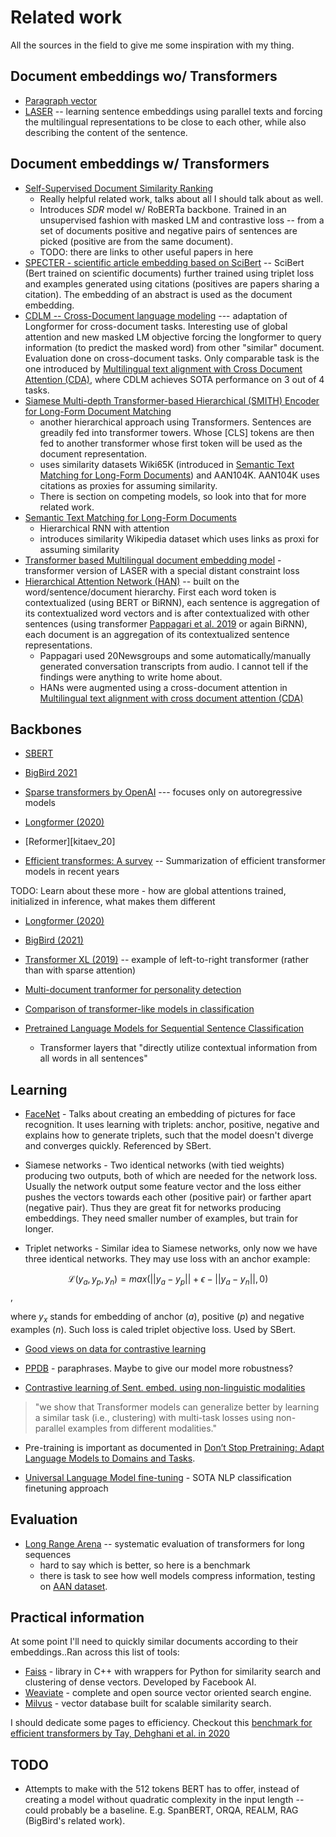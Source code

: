 [bigbird]: bigbird.md
[paragraph_vector]: paragraph_vector.md
[jian_22]: https://arxiv.org/pdf/2209.09433.pdf
[longformer]: longformer.md
[d/sbert]: doc/sbert.md
[dai_22]: https://arxiv.org/abs/2204.06683
[tian_20]: https://proceedings.neurips.cc/paper/2020/hash/4c2e5eaae9152079b9e95845750bb9ab-Abstract.html
[yang_21]: https://ojs.aaai.org/index.php/AAAI/article/view/17673
[cohan_20]: https://arxiv.org/abs/2004.07180
[cohan_19]: https://aclanthology.org/D19-1383/
[faiss]: https://faiss.ai
[weaviate]: https://weaviate.io
[milvus]: https://milvus.io
[tay_20]: https://arxiv.org/abs/2011.04006
[ppdb]: http://paraphrase.org/#/download
[cdlm]: https://aclanthology.org/2021.findings-emnlp.225
[ginzburg_21]: https://arxiv.org/pdf/2106.01186.pdf
[shroff_15]: https://arxiv.org/abs/1503.03832
[child_19]: https://arxiv.org/abs/1904.10509
[li_20]: https://arxiv.org/pdf/2008.08567.pdf
[laser]: https://arxiv.org/abs/1704.04154
[yang_16]: https://aclanthology.org/N16-1174.pdf
[pappagari_19]: https://ieeexplore.ieee.org/abstract/document/9003958
[zhou_20]: https://aclanthology.org/2020.emnlp-main.407.pdf
[gururangan_20]: https://aclanthology.org/2020.acl-main.740.pdf
[transformer_xl]: https://arxiv.org/abs/1901.02860
[yang_20]: https://dl.acm.org/doi/pdf/10.1145/3340531.3411908
[jiang_19]: https://dl.acm.org/doi/pdf/10.1145/3308558.3313707
[radev_13]: https://link.springer.com/article/10.1007/s10579-012-9211-2
[howard_18]: https://arxiv.org/pdf/1801.06146.pdf
[tay_22]: https://dl.acm.org/doi/full/10.1145/3530811

# Related work

All the sources in the field to give me some inspiration with my thing.

## Document embeddings wo/ Transformers

- [Paragraph vector][paragraph_vector]
- [LASER][laser] -- learning sentence embeddings using parallel texts and
  forcing the multilingual representations to be close to each other, while also
  describing the content of the sentence.

## Document embeddings w/ Transformers

- [Self-Supervised Document Similarity Ranking][ginzburg_21]
    - Really helpful related work, talks about all I should talk about as well.
    - Introduces *SDR* model w/ RoBERTa backbone. Trained in an unsupervised
      fashion with masked LM and contrastive loss -- from a set of documents
      positive and negative pairs of sentences are picked (positive are from the
      same document).
    - TODO: there are links to other useful papers in here
- [SPECTER - scientific article embedding based on SciBert][cohan_20] -- SciBert
  (Bert trained on scientific documents) further trained using triplet loss and
  examples generated using citations (positives are papers sharing a citation).
  The embedding of an abstract is used as the document embedding.
- [CDLM -- Cross-Document language modeling][cdlm] --- adaptation of Longformer
  for cross-document tasks. Interesting use of global attention and new masked
  LM objective forcing the longformer to query information (to predict the
  masked word) from other "similar" document. Evaluation done on cross-document
  tasks. Only comparable task is the one introduced by [Multilingual text
  alignment with Cross Document Attention (CDA)][zhou_20], where CDLM achieves
  SOTA performance on 3 out of 4 tasks.
- [Siamese Multi-depth Transformer-based Hierarchical (SMITH) Encoder for
  Long-Form Document Matching][yang_20]
    - another hierarchical approach using Transformers. Sentences are greadily
      fed into transformer towers. Whose [CLS] tokens are then fed to another
      transformer whose first token will be used as the document representation.
    - uses similarity datasets Wiki65K (introduced in [Semantic Text Matching
      for Long-Form Documents][jiang_19]) and AAN104K. AAN104K uses citations as
      proxies for assuming similarity.
    - There is section on competing models, so look into that for more related
      work.
- [Semantic Text Matching for Long-Form Documents][jiang_19]
    - Hierarchical RNN with attention
    - introduces similarity Wikipedia dataset which uses links as proxi for
      assuming similarity
- [Transformer based Multilingual document embedding model][li_20] - transformer
  version of LASER with a special distant constraint loss
- [Hierarchical Attention Network (HAN)][yang_16] -- built on the
  word/sentence/document hierarchy. First each word token is contextualized
  (using BERT or BiRNN), each sentence is aggregation of its contextualized word
  vectors and is after contextualized with other sentences (using transformer
  [Pappagari et al. 2019][pappagari_19] or again BiRNN), each document is an
  aggregation of its contextualized sentence representations.
    - Pappagari used 20Newsgroups and some automatically/manually generated
      conversation transcripts from audio. I cannot tell if the findings were
      anything to write home about.
    - HANs were augmented using a cross-document attention in [Multilingual text
      alignment with cross document attention (CDA)][zhou_20]


## Backbones

- [SBERT][d/sbert]
- [BigBird 2021][bigbird]
- [Sparse transformers by OpenAI][child_19] --- focuses only on autoregressive
  models
- [Longformer (2020)][longformer]
- [Reformer][kitaev_20]

- [Efficient transformes: A survey][tay_22] -- Summarization of efficient
  transformer models in recent years

TODO: Learn about these more - how are global attentions trained, initialized in
inference, what makes them different
- [Longformer (2020)][longformer]
- [BigBird (2021)][bigbird]
- [Transformer XL (2019)][transformer_xl] -- example of left-to-right transformer
  (rather than with sparse attention)

- [Multi-document tranformer for personality detection][yang_21]

- [Comparison of transformer-like models in classification][dai_22]
- [Pretrained Language Models for Sequential Sentence Classification][cohan_19]
  - Transformer layers that "directly utilize contextual information from all
    words in all sentences"

## Learning

- [FaceNet][shroff_15] - Talks about creating an embedding of pictures for face
  recognition. It uses learning with triplets: anchor, positive, negative and
  explains how to generate triplets, such that the model doesn't diverge and
  converges quickly. Referenced by SBert.

- Siamese networks - Two identical networks (with tied weights) producing two
  outputs, both of which are needed for the network loss. Usually the network
  output some feature vector and the loss either pushes the vectors towards each
  other (positive pair) or farther apart (negative pair). Thus they are great
  fit for networks producing embeddings. They need smaller number of examples,
  but train for longer.


- Triplet networks - Similar idea to Siamese networks, only now we have three
  identical networks. They may use loss with an anchor example:

$$
    \mathcal{L}(y_a, y_p, y_n) =
    max(||y_a - y_p|| + \epsilon - ||y_a - y_n||, 0)
$$,

  where $y_x$ stands for embedding of anchor ($a$), positive ($p$) and negative
  examples ($n$). Such loss is caled triplet objective loss. Used by SBert.


- [Good views on data for contrastive learning][tian_20]
- [PPDB][ppdb] - paraphrases. Maybe to give our model more robustness?

- [Contrastive learning of Sent. embed. using non-linguistic
  modalities][jian_22]

> "we show that Transformer models can generalize better by learning a similar
> task (i.e., clustering) with multi-task losses using non-parallel examples
> from different modalities."

- Pre-training is important as documented in [Don’t Stop Pretraining: Adapt
  Language Models to Domains and Tasks][gururangan_20].

- [Universal Language Model fine-tuning][howard_18] - SOTA NLP classification
  finetuning approach

## Evaluation

- [Long Range Arena][tay_20] -- systematic evaluation of transformers for long
  sequences
  - hard to say which is better, so here is a benchmark
  - there is task to see how well models compress information, testing on [AAN
    dataset][radev_13].

## Practical information

At some point I'll need to quickly similar documents according to their
embeddings..Ran across this list of tools:

- [Faiss][faiss] - library in C++ with wrappers for Python for similarity search
  and clustering of dense vectors. Developed by Facebook AI.
- [Weaviate][weaviate] - complete and open source vector oriented search engine.
- [Milvus][milvus] - vector database built for scalable similarity search.


I should dedicate some pages to efficiency. Checkout this [benchmark for efficient
transformers by Tay, Dehghani et al. in 2020][tay_20]

## TODO

- Attempts to make with the 512 tokens BERT has to offer, instead of creating a
  model without quadratic complexity in the input length -- could probably be a
  baseline. E.g. SpanBERT, ORQA, REALM, RAG (BigBird's related work).
